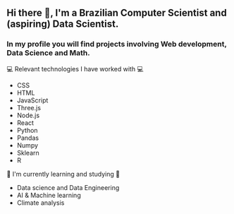 ## Hi there 👋, I'm a Brazilian Computer Scientist and (aspiring) Data Scientist. 
### In my profile you will find projects involving Web development, Data Science and Math.

💻 Relevant technologies I have worked with 💻
   - CSS
   - HTML
   - JavaScript
   - Three.js
   - Node.js
   - React
   - Python
   - Pandas
   - Numpy
   - Sklearn
   - R

📖 I'm currently learning and studying 📖
   - Data science and Data Engineering
   - AI & Machine learning
   - Climate analysis
<!--
**schaldach/schaldach** is a ✨ _special_ ✨ repository because its `README.md` (this file) appears on your GitHub profile.

Here are some ideas to get you started:

- 🔭 I’m currently working on ...
- 🌱 I’m currently learning ...
- 👯 I’m looking to collaborate on ...
- 🤔 I’m looking for help with ...
- 💬 Ask me about ...
- 📫 How to reach me: ...
- 😄 Pronouns: ...
- ⚡ Fun fact: ...
-->

